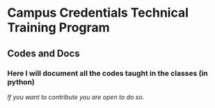 # Campus Credentials Technical Training Program

## Codes and Docs

### Here I will document all the codes taught in the classes (in python)

_If you want to contribute you are open to do so._
